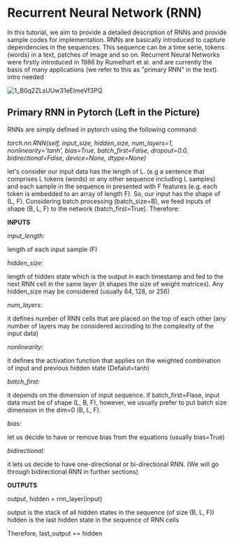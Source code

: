 # Recurrent Neural Network (RNN) 

In this tutorial, we aim to provide a detailed description of RNNs and provide sample codes for implementation. RNNs are basically introduced to capture dependencies in the sequences. This sequence can be a time serie, tokens (words) in a text, patches of image and so on. Recurrent Neural Networks were firstly introduced in 1986 by Rumelhart et al. and are currently the basis of many applications (we refer to this as "primary RNN" in the text).
intro needed

![1_B0q2ZLsUUw31eEImeVf3PQ](https://github.com/mohammadr8za/pytorch_rnn/assets/72736177/bdeb10b6-7ef2-4d10-94c7-fb2f83041c4d)

## Primary RNN in Pytorch (Left in the Picture)

RNNs are simply defined in pytorch using the following command:

*torch.nn.RNN(self, input_size, hidden_size, num_layers=1, nonlinearity='tanh', bias=True, batch_first=False, dropout=0.0, bidirectional=False, device=None, dtype=None)*

let's consider our input data has the length of L. (e.g a sentence that comprises L tokens (words) or any other sequence including L samples) and each sample in the sequence in presented with F features (e.g. each token is embedded to an array of length F). So, our input has the shape of (L, F). Considering batch processing (batch_size=B), we feed inputs of shape (B, L, F) to the network (batch_first=True). Therefore:

**INPUTS**

*input_length:*

length of each input sample (F)



*hidden_size:*

length of hidden state which is the output in each timestamp and fed to the next RNN cell in the same layer (it shapes the size of weight matrices). Any hidden_size may be considered (usually 64, 128, or 256)


*num_layers:*

it defines number of RNN cells that are placed on the top of each other (any number of layers may be considered accroding to the complexity of the input data)



*nonlinearity:*

it defines the activation function that applies on the weighted combination of input and previous hidden state (Defalut=tanh)



*batch_first:*

it depends on the dimension of input sequence. if batch_first=Flase, input data must be of shape (L, B, F), however, we usually prefer to put batch size dimension in the dim=0 (B, L, F).



*bias:*

let us decide to have or remove bias from the equations (usually bias=True)



*bidirectional:*

it lets us decide to have one-directional or bi-directional RNN. (We will go through bidirectional RNN in further sections)



**OUTPUTS**

output, hidden = rnn_layer(input)

output is the stack of all hidden states in the sequence (of size (B, L, F)) hidden is the last hidden state in the sequence of RNN cells



Therefore, last_output == hidden 
